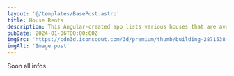```yaml
---
layout: '@/templates/BasePost.astro'
title: House Rents
description: This Angular-created app lists various houses that are available for rent and displays the details of individual houses. 
pubDate: 2024-01-06T00:00:00Z
imgSrc: 'https://cdn3d.iconscout.com/3d/premium/thumb/building-2871538-2389344.png?f=webp'
imgAlt: 'Image post'
---
```


Soon all infos.
